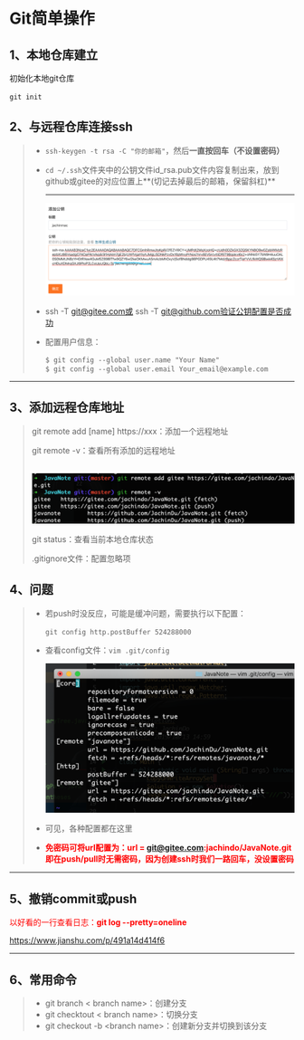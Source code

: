 # Git简单操作

## 1、本地仓库建立

初始化本地git仓库

`git init`

## 2、与远程仓库连接ssh

> - `ssh-keygen -t rsa -C "你的邮箱"`，然后**一直按回车（不设置密码）**
>
> - `cd ~/.ssh`文件夹中的公钥文件id_rsa.pub文件内容复制出来，放到github或gitee的对应位置上**(切记去掉最后的邮箱，保留斜杠)**
>
>   ------
>
>   ![image-20200127173852621](PicSource/image-20200127173852621.png)
>
> - ssh -T git@gitee.com或 ssh -T git@github.com验证公钥配置是否成功
>
> - 配置用户信息：
>
>   ```shell
>   $ git config --global user.name "Your Name"
>   $ git config --global user.email Your_email@example.com
>   ```

------





## 3、添加远程仓库地址

> git remote add [name] https://xxx：添加一个远程地址
>
> git remote -v：查看所有添加的远程地址
>
> ​	![image-20200127172447722](PicSource/image-20200127172447722.png)
>
> git status：查看当前本地仓库状态
>
> .gitignore文件：配置忽略项



## 4、问题

> - 若push时没反应，可能是缓冲问题，需要执行以下配置：
>
>   `git config http.postBuffer 524288000`
>
> - 查看config文件：`vim .git/config`
>
>   ![image-20200127174856166](PicSource/image-20200127174856166.png)
>
> - 可见，各种配置都在这里
>
> - <font color='red'>**免密码可将url配置为：url = git@gitee.com:jachindo/JavaNote.git即在push/pull时无需密码，因为创建ssh时我们一路回车，没设置密码**</font>

------

## 5、撤销commit或push

<font color='red'>以好看的一行查看日志：**git log --pretty=oneline**</font>



https://www.jianshu.com/p/491a14d414f6

------

## 6、常用命令

> - git branch < branch name>：创建分支
> - git checktout < branch name>：切换分支
> - git checkout -b \<branch name>：创建新分支并切换到该分支